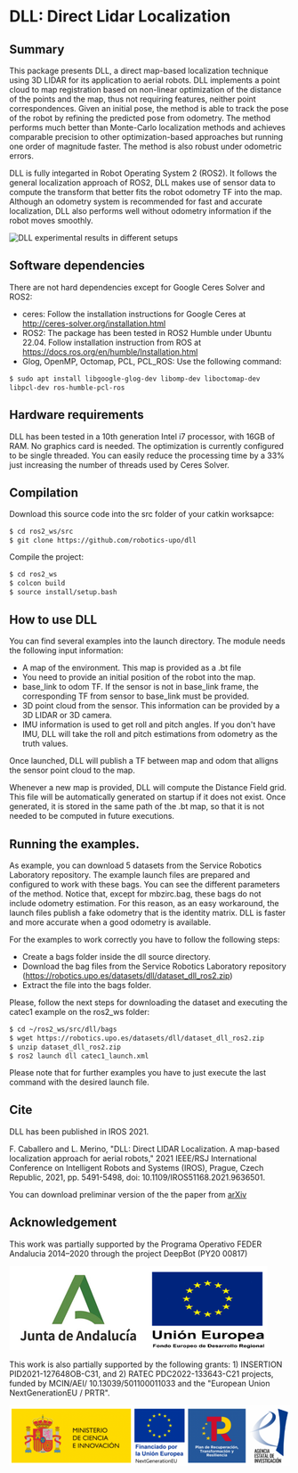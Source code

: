 # DLL: Direct Lidar Localization

## Summary
This package presents DLL, a direct map-based localization technique using 3D LIDAR for its application to aerial robots. DLL implements a point cloud to map registration based on non-linear optimization of the distance of the points and the map, thus not requiring  features, neither point correspondences. Given an initial pose, the method is able to track the pose of the robot by refining the predicted pose from odometry. The method performs much better than Monte-Carlo localization methods and achieves comparable precision to other optimization-based approaches but running one order of magnitude faster. The method is also robust under odometric errors. 

DLL is fully integarted in Robot Operating System 2 (ROS2). It follows the general localization approach of ROS2, DLL makes use of sensor data to compute the transform that better fits the robot odometry TF into the map. Although an odometry system is recommended for fast and accurate localization, DLL also performs well without odometry information if the robot moves smoothly. 

![DLL experimental results in different setups](dll_video.gif)

## Software dependencies
There are not hard dependencies except for Google Ceres Solver and ROS2:
 - ceres: Follow the installation instructions for Google Ceres at http://ceres-solver.org/installation.html
 - ROS2: The package has been tested in ROS2 Humble under Ubuntu 22.04. Follow installation instruction from ROS at https://docs.ros.org/en/humble/Installation.html
  - Glog, OpenMP, Octomap, PCL, PCL_ROS: Use the following command: 
 ```
 $ sudo apt install libgoogle-glog-dev libomp-dev liboctomap-dev libpcl-dev ros-humble-pcl-ros

 ```

## Hardware requirements
DLL has been tested in a 10th generation Intel i7 processor, with 16GB of RAM. No graphics card is needed. The optimization is currently configured to be single threaded. You can easily reduce the processing time by a 33% just increasing the number of threads used by Ceres Solver.

## Compilation
Download this source code into the src folder of your catkin worksapce:
```
$ cd ros2_ws/src
$ git clone https://github.com/robotics-upo/dll
```
Compile the project:
```
$ cd ros2_ws
$ colcon build
$ source install/setup.bash
```

## How to use DLL
You can find several examples into the launch directory. The module needs the following input information:
- A map of the environment. This map is provided as a .bt file
- You need to provide an initial position of the robot into the map. 
- base_link to odom TF. If the sensor is not in base_link frame, the corresponding TF from sensor to base_link must be provided.
- 3D point cloud from the sensor. This information can be provided by a 3D LIDAR or 3D camera.
- IMU information is used to get roll and pitch angles. If you don't have IMU, DLL will take the roll and pitch estimations from odometry as the truth values.

Once launched, DLL will publish a TF between map and odom that alligns the sensor point cloud to the map. 

Whenever a new map is provided, DLL will compute the Distance Field grid. This file will be automatically generated on startup if it does not exist. Once generated, it is stored in the same path of the .bt map, so that it is not needed to be computed in future executions.

## Running the examples.
As example, you can download 5 datasets from the Service Robotics Laboratory repository. The example launch files are prepared and configured to work with these bags. You can see the different parameters of the method. Notice that, except for mbzirc.bag, these bags do not include odometry estimation. For this reason, as an easy workaround, the launch files publish a fake odometry that is the identity matrix. DLL is faster and more accurate when a good odometry is available.

For the examples to work correctly you have to follow the following steps:
- Create a bags folder inside the dll source directory.
- Download the bag files from the  Service Robotics Laboratory repository (https://robotics.upo.es/datasets/dll/dataset_dll_ros2.zip) 
- Extract the file into the bags folder.

Please, follow the next steps for downloading the dataset and executing the catec1 example on the ros2_ws folder:
```
$ cd ~/ros2_ws/src/dll/bags
$ wget https://robotics.upo.es/datasets/dll/dataset_dll_ros2.zip
$ unzip dataset_dll_ros2.zip
$ ros2 launch dll catec1_launch.xml
```
Please note that for further examples you have to just execute the last command with the desired launch file.

## Cite
DLL has been published in IROS 2021.

F. Caballero and L. Merino, "DLL: Direct LIDAR Localization. A map-based localization approach for aerial robots," 2021 IEEE/RSJ International Conference on Intelligent Robots and Systems (IROS), Prague, Czech Republic, 2021, pp. 5491-5498, doi: 10.1109/IROS51168.2021.9636501. 

You can download preliminar version of the the paper from [arXiv](https://arxiv.org/abs/2103.06112) 

## Acknowledgement

This work was partially supported by the Programa Operativo FEDER Andalucia 2014–2020 through the project DeepBot (PY20 00817)

![Logos](logos.png)

This work is also partially supported by the following grants: 1) INSERTION PID2021-127648OB-C31, and 2) RATEC PDC2022-133643-C21 projects, funded by MCIN/AEI/ 10.13039/501100011033 and the "European Union NextGenerationEU / PRTR".

![Logos_MINCI](minci.png)

